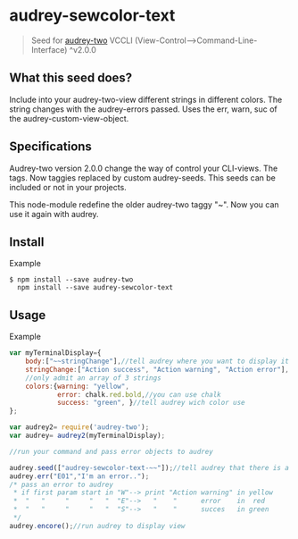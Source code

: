# audrey-sewcolor-text

> Seed for [audrey-two](https://www.npmjs.com/package/audrey-two) VCCLI (View-Control-->Command-Line-Interface) ^v2.0.0


## What this seed does?

Include into your audrey-two-view different strings in different colors. The string changes with the audrey-errors passed. Uses the err, warn, suc of the audrey-custom-view-object.

## Specifications

Audrey-two version 2.0.0 change the way of control your CLI-views. The tags. Now taggies replaced by custom audrey-seeds. This seeds can be included or not in your projects.

This node-module redefine the older audrey-two taggy "~". Now you can use it again with audrey.

## Install

Example
```
$ npm install --save audrey-two
  npm install --save audrey-sewcolor-text
```
## Usage

Example

```js
var myTerminalDisplay={
	body:["~~stringChange"],//tell audrey where you want to display it
	stringChange:["Action success", "Action warning", "Action error"],
	//only admit an array of 3 strings
	colors:{warning: "yellow", 
		 	error: chalk.red.bold,//you can use chalk
			success: "green", }//tell audrey wich color use
};

var audrey2= require('audrey-two');
var audrey= audrey2(myTerminalDisplay);

//run your command and pass error objects to audrey

audrey.seed(["audrey-sewcolor-text-~~"]);//tell audrey that there is a new seed
audrey.err("E01","I'm an error..");
/* pass an error to audrey
 * if first param start in "W"--> print "Action warning" in yellow 
 *  "   "     "     "   "  "E"-->   "    "      error    in  red
 *  "   "     "     "   "  "S"-->   "    "      succes   in green
 */
audrey.encore();//run audrey to display view
```
